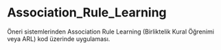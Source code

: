 # Association_Rule_Learning
Öneri sistemlerinden Association Rule Learning (Birliktelik Kural Öğrenimi veya ARL) kod üzerinde uygulaması.
